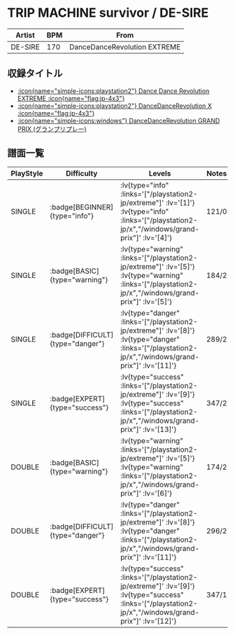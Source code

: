 # TRIP MACHINE survivor / DE-SIRE

|Artist|BPM|From|
|------|---|----|
|DE-SIRE|170|DanceDanceRevolution EXTREME|

## 収録タイトル

- [ :icon{name="simple-icons:playstation2"} Dance Dance Revolution EXTREME :icon{name="flag:jp-4x3"} ](/playstation2-jp/extreme)
- [ :icon{name="simple-icons:playstation2"} DanceDanceRevolution X :icon{name="flag:jp-4x3"} ](/playstation2-jp/x)
- [ :icon{name="simple-icons:windows"} DanceDanceRevolution GRAND PRIX (グランプリプレー)](/windows/grand-prix)

## 譜面一覧

|PlayStyle|Difficulty|Levels|Notes|Movie|
|---------|----------|------|-----|-----|
|SINGLE| :badge[BEGINNER]{type="info"} | :lv{type="info" :links='["/playstation2-jp/extreme"]' :lv='[1]'}  :lv{type="info" :links='["/playstation2-jp/x","/windows/grand-prix"]' :lv='[4]'} |121/0||
|SINGLE| :badge[BASIC]{type="warning"} | :lv{type="warning" :links='["/playstation2-jp/extreme"]' :lv='[5]'}  :lv{type="warning" :links='["/playstation2-jp/x","/windows/grand-prix"]' :lv='[5]'} |184/2||
|SINGLE| :badge[DIFFICULT]{type="danger"} | :lv{type="danger" :links='["/playstation2-jp/extreme"]' :lv='[8]'}  :lv{type="danger" :links='["/playstation2-jp/x","/windows/grand-prix"]' :lv='[11]'} |289/2||
|SINGLE| :badge[EXPERT]{type="success"} | :lv{type="success" :links='["/playstation2-jp/extreme"]' :lv='[9]'}  :lv{type="success" :links='["/playstation2-jp/x","/windows/grand-prix"]' :lv='[13]'} |347/2||
|DOUBLE| :badge[BASIC]{type="warning"} | :lv{type="warning" :links='["/playstation2-jp/extreme"]' :lv='[5]'}  :lv{type="warning" :links='["/playstation2-jp/x","/windows/grand-prix"]' :lv='[6]'} |174/2||
|DOUBLE| :badge[DIFFICULT]{type="danger"} | :lv{type="danger" :links='["/playstation2-jp/extreme"]' :lv='[8]'}  :lv{type="danger" :links='["/playstation2-jp/x","/windows/grand-prix"]' :lv='[11]'} |296/2||
|DOUBLE| :badge[EXPERT]{type="success"} | :lv{type="success" :links='["/playstation2-jp/extreme"]' :lv='[9]'}  :lv{type="success" :links='["/playstation2-jp/x","/windows/grand-prix"]' :lv='[12]'} |347/1||
